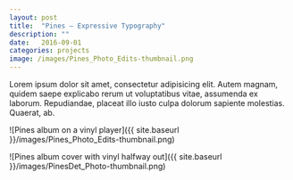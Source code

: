 ```yaml
---
layout: post
title:  "Pines – Expressive Typography"
description: ""
date:   2016-09-01
categories: projects
image: /images/Pines_Photo_Edits-thumbnail.png
---
```


Lorem ipsum dolor sit amet, consectetur adipisicing elit. Autem magnam, quidem saepe explicabo rerum ut voluptatibus vitae, assumenda ex laborum. Repudiandae, placeat illo iusto culpa dolorum sapiente molestias. Quaerat, ab.

![Pines album on a vinyl player]({{ site.baseurl }}/images/Pines_Photo_Edits-thumbnail.png)

![Pines album cover with vinyl halfway out]({{ site.baseurl }}/images/PinesDet_Photo-thumbnail.png)